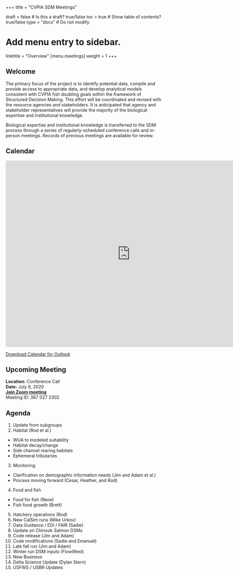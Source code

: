+++
title = "CVPIA SDM Meetings"

draft = false  # Is this a draft? true/false
toc = true  # Show table of contents? true/false
type = "docs"  # Do not modify.

# Add menu entry to sidebar.
linktitle = "Overview"
[menu.meetings]
weight = 1 
+++

## Welcome

The primary focus of the project is to identify potential data, compile and provide access to appropriate data, and develop analytical models consistent with CVPIA fish doubling goals within the framework of Structured Decision Making. This effort will be coordinated and revised with the resource agencies and stakeholders. It is anticipated that agency and stakeholder representatives will provide the majority of the biological expertise and institutional knowledge.

Biological expertise and institutional knowledge is transferred to the SDM process through a series of regularly-scheduled conference calls and in-person meetings. Records of previous meetings are available for review. 
## Calendar 

<iframe src="https://calendar.google.com/calendar/embed?showTitle=0&amp;height=600&amp;wkst=1&amp;bgcolor=%23ffffff&amp;src=cvpiadsm%40gmail.com&amp;color=%231B887A&amp;ctz=America%2FLos_Angeles" style="border-width:0" width="800" height="600" frameborder="0" scrolling="no"></iframe>

[Download Calendar for Outlook](https://cvpia-meeting-slides.s3-us-west-2.amazonaws.com/basic+(1).ics)

## Upcoming Meeting
**Location:** Conference Call        
**Date:** July 8, 2020      
**[Join Zoom meeting](https://oregonstate.zoom.us/j/3670272302)**    
Meeting ID: 367 027 2302  

## Agenda  
1. Update from subgroups   
2. Habitat (Rod et al.)
  * WUA to modeled suitability                                      
  * Habitat decay/change                                        
  * Side channel rearing habitats                                                  
  * Ephemeral tributaries  
3. Monitoring                                                  
  * Clarification on demographic information needs (Jim and Adam et al.)
  * Process moving forward (Cesar, Heather, and Rod)
4. Food and fish
  * Food for fish (Rene)
  * Fish food growth (Brett)
5. Hatchery operations (Rod)
6. New CalSim runs (Mike Urkov)
7. Data Guidance / EDI / FAIR (Sadie)
8. Update on Chinook Salmon DSMs
9. Code release (Jim and Adam)
10. Code modifications (Sadie and Emanuel)
11. Late fall run (Jim and Adam)
12. Winter run DSM inputs (FlowWest)
13. New Business
14. Delta Science Update (Dylan Stern)
15. USFWS / USBR Updates
